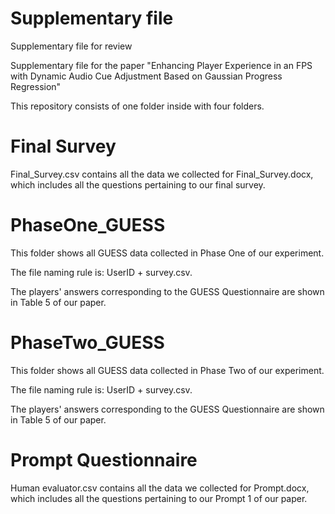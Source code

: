 # Supplementary file
Supplementary file for review

Supplementary file for the paper "Enhancing Player Experience in an FPS with Dynamic Audio Cue Adjustment Based on Gaussian Progress Regression"

This repository consists of one folder inside with four folders.

# Final Survey
Final_Survey.csv contains all the data we collected for Final_Survey.docx, which includes all the questions pertaining to our final survey.

# PhaseOne_GUESS
This folder shows all GUESS data collected in Phase One of our experiment. 

The file naming rule is: UserID + survey.csv.

The players' answers corresponding to the GUESS Questionnaire are shown in Table 5 of our paper.

# PhaseTwo_GUESS
This folder shows all GUESS data collected in Phase Two of our experiment. 

The file naming rule is: UserID + survey.csv.

The players' answers corresponding to the GUESS Questionnaire are shown in Table 5 of our paper.

# Prompt Questionnaire
Human evaluator.csv contains all the data we collected for Prompt.docx, which includes all the questions pertaining to our Prompt 1 of our paper.
